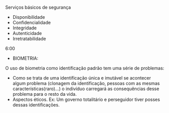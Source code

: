 Serviços básicos de segurança

- Disponibilidade
- Confidencialidade
- Integridade
- Autenticidade
- Irretratabilidade


6:00




- BIOMETRIA:

O uso de biometria como identificação padrão tem uma série de problemas:
 
- Como se trata de uma identificação única e imutável se acontecer algum problema (clonagem da identificação, pessoas com as mesmas características(raro)...) o indivíduo carregará as consequências desse problema para o resto da vida.
- Aspectos éticos. Ex: Um governo totalitário e perseguidor tiver posses dessas identificações.
